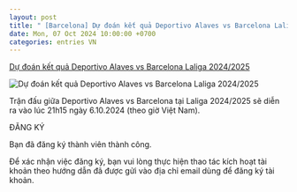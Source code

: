 ```yaml
---
layout: post
title: " [Barcelona] Dự đoán kết quả Deportivo Alaves vs Barcelona Laliga 2024/2025"
date: Mon, 07 Oct 2024 10:00:00 +0700
categories: entries VN
---
```

[Dự đoán kết quả Deportivo Alaves vs Barcelona Laliga 2024/2025](https://laodong.vn/infographic/du-doan-ket-qua-deportivo-alaves-vs-barcelona-laliga-20242025-1404259.ldo)

![Dự đoán kết quả Deportivo Alaves vs Barcelona Laliga 2024/2025](https://media-cdn-v2.laodong.vn/storage/newsportal/2024/10/6/1404259/Alaves-Vs-Barcelona--06.jpg?w=800&h=420&crop=auto&scale=both)

Trận đấu giữa Deportivo Alaves vs Barcelona tại Laliga 2024/2025 sẽ diễn ra vào lúc 21h15 ngày 6.10.2024 (theo giờ Việt Nam).

ĐĂNG KÝ

Bạn đã đăng ký thành viên thành công.

Để xác nhận việc đăng ký, bạn vui lòng thực hiện thao tác kích hoạt tài khoản theo hướng dẫn đã được gửi vào địa chỉ email dùng để đăng ký tài khoản.

